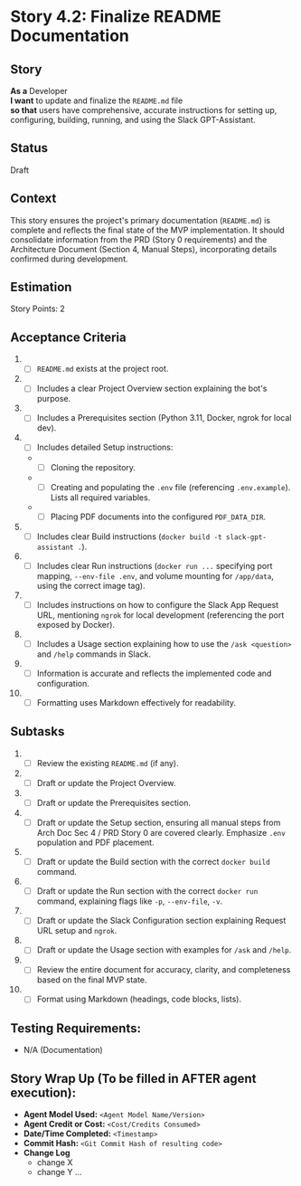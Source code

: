 # Story 4.2: Finalize README Documentation

## Story

**As a** Developer\
**I want** to update and finalize the `README.md` file\
**so that** users have comprehensive, accurate instructions for setting up, configuring, building, running, and using the Slack GPT-Assistant.

## Status

Draft

## Context

This story ensures the project's primary documentation (`README.md`) is complete and reflects the final state of the MVP implementation. It should consolidate information from the PRD (Story 0 requirements) and the Architecture Document (Section 4, Manual Steps), incorporating details confirmed during development.

## Estimation

Story Points: 2

## Acceptance Criteria

1.  - [ ] `README.md` exists at the project root.
2.  - [ ] Includes a clear Project Overview section explaining the bot's purpose.
3.  - [ ] Includes a Prerequisites section (Python 3.11, Docker, ngrok for local dev).
4.  - [ ] Includes detailed Setup instructions:
    *   - [ ] Cloning the repository.
    *   - [ ] Creating and populating the `.env` file (referencing `.env.example`). Lists all required variables.
    *   - [ ] Placing PDF documents into the configured `PDF_DATA_DIR`.
5.  - [ ] Includes clear Build instructions (`docker build -t slack-gpt-assistant .`).
6.  - [ ] Includes clear Run instructions (`docker run ...` specifying port mapping, `--env-file .env`, and volume mounting for `/app/data`, using the correct image tag).
7.  - [ ] Includes instructions on how to configure the Slack App Request URL, mentioning `ngrok` for local development (referencing the port exposed by Docker).
8.  - [ ] Includes a Usage section explaining how to use the `/ask <question>` and `/help` commands in Slack.
9.  - [ ] Information is accurate and reflects the implemented code and configuration.
10. - [ ] Formatting uses Markdown effectively for readability.

## Subtasks

1.  - [ ] Review the existing `README.md` (if any).
2.  - [ ] Draft or update the Project Overview.
3.  - [ ] Draft or update the Prerequisites section.
4.  - [ ] Draft or update the Setup section, ensuring all manual steps from Arch Doc Sec 4 / PRD Story 0 are covered clearly. Emphasize `.env` population and PDF placement.
5.  - [ ] Draft or update the Build section with the correct `docker build` command.
6.  - [ ] Draft or update the Run section with the correct `docker run` command, explaining flags like `-p`, `--env-file`, `-v`.
7.  - [ ] Draft or update the Slack Configuration section explaining Request URL setup and `ngrok`.
8.  - [ ] Draft or update the Usage section with examples for `/ask` and `/help`.
9.  - [ ] Review the entire document for accuracy, clarity, and completeness based on the final MVP state.
10. - [ ] Format using Markdown (headings, code blocks, lists).

## Testing Requirements:

*   N/A (Documentation)

## Story Wrap Up (To be filled in AFTER agent execution):

*   **Agent Model Used:** `<Agent Model Name/Version>`
*   **Agent Credit or Cost:** `<Cost/Credits Consumed>`
*   **Date/Time Completed:** `<Timestamp>`
*   **Commit Hash:** `<Git Commit Hash of resulting code>`
*   **Change Log**
    *   change X
    *   change Y
    ... 
